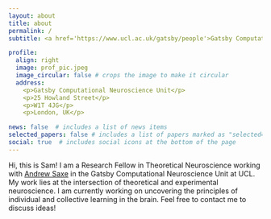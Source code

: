 ```yaml
---
layout: about
title: about
permalink: /
subtitle: <a href='https://www.ucl.ac.uk/gatsby/people'>Gatsby Computational Neuroscience Unit, University College London</a>

profile:
  align: right
  image: prof_pic.jpeg
  image_circular: false # crops the image to make it circular
  address: 
    <p>Gatsby Computational Neuroscience Unit</p>
    <p>25 Howland Street</p>
    <p>W1T 4JG</p>
    <p>London, UK</p>

news: false  # includes a list of news items
selected_papers: false # includes a list of papers marked as "selected={true}"
social: true  # includes social icons at the bottom of the page
---
```


Hi, this is Sam! I am a Research Fellow in Theoretical Neuroscience working with [Andrew Saxe](https://www.sainsburywellcome.org/web/people/andrew-saxe) in the Gatsby Computational Neuroscience Unit at UCL. My work lies at the intersection of theoretical and experimental neuroscience. I am currently working on uncovering the principles of individual and collective learning in the brain. Feel free to contact me to discuss ideas!

